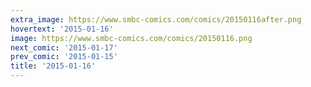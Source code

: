 ```yaml
---
extra_image: https://www.smbc-comics.com/comics/20150116after.png
hovertext: '2015-01-16'
image: https://www.smbc-comics.com/comics/20150116.png
next_comic: '2015-01-17'
prev_comic: '2015-01-15'
title: '2015-01-16'
---
```


